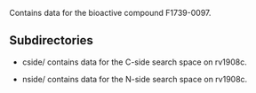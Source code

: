 Contains data for the bioactive compound F1739-0097.

## Subdirectories

- cside/ contains data for the C-side search space on rv1908c.

- nside/ contains data for the N-side search space on rv1908c.

